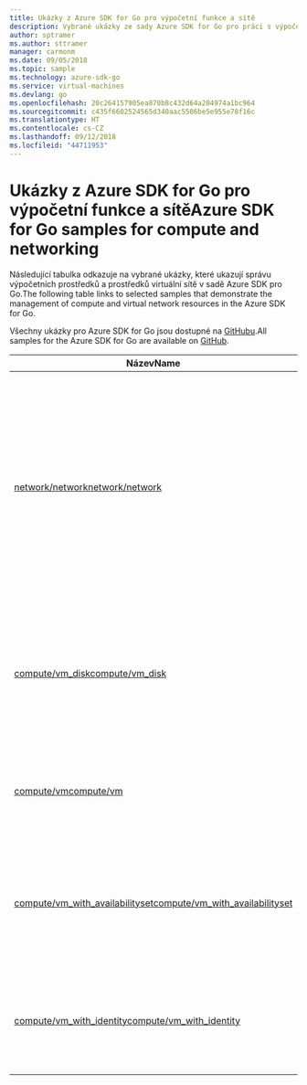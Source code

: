 ```yaml
---
title: Ukázky z Azure SDK for Go pro výpočetní funkce a sítě
description: Vybrané ukázky ze sady Azure SDK for Go pro práci s výpočetními funkcemi, jako jsou virtuální počítače a virtuální sítě
author: sptramer
ms.author: sttramer
manager: carmonm
ms.date: 09/05/2018
ms.topic: sample
ms.technology: azure-sdk-go
ms.service: virtual-machines
ms.devlang: go
ms.openlocfilehash: 20c264157905ea870b8c432d64a204974a1bc964
ms.sourcegitcommit: c435f6602524565d340aac5506be5e955e78f16c
ms.translationtype: HT
ms.contentlocale: cs-CZ
ms.lasthandoff: 09/12/2018
ms.locfileid: "44711953"
---
```

# <a name="azure-sdk-for-go-samples-for-compute-and-networking"></a><span data-ttu-id="8718c-103">Ukázky z Azure SDK for Go pro výpočetní funkce a sítě</span><span class="sxs-lookup"><span data-stu-id="8718c-103">Azure SDK for Go samples for compute and networking</span></span>

<span data-ttu-id="8718c-104">Následující tabulka odkazuje na vybrané ukázky, které ukazují správu výpočetních prostředků a prostředků virtuální sítě v sadě Azure SDK pro Go.</span><span class="sxs-lookup"><span data-stu-id="8718c-104">The following table links to selected samples that demonstrate the management of compute and virtual network resources in the Azure SDK for Go.</span></span>

<span data-ttu-id="8718c-105">Všechny ukázky pro Azure SDK for Go jsou dostupné na [GitHubu](https://github.com/Azure-Samples/azure-sdk-for-go-samples).</span><span class="sxs-lookup"><span data-stu-id="8718c-105">All samples for the Azure SDK for Go are available on [GitHub](https://github.com/Azure-Samples/azure-sdk-for-go-samples).</span></span>

| <span data-ttu-id="8718c-106">Název</span><span class="sxs-lookup"><span data-stu-id="8718c-106">Name</span></span> | <span data-ttu-id="8718c-107">Popis</span><span class="sxs-lookup"><span data-stu-id="8718c-107">Description</span></span> |
|------|-------------|
| [<span data-ttu-id="8718c-108">network/network</span><span class="sxs-lookup"><span data-stu-id="8718c-108">network/network</span></span>](https://github.com/Azure-Samples/azure-sdk-for-go-samples/blob/master/network/network.go) | <span data-ttu-id="8718c-109">Vytváření, aktualizace a odstraňování síťových prostředků, včetně virtuálních sítí, podsítí a skupiny zabezpečení sítě, a dotazování na ně.</span><span class="sxs-lookup"><span data-stu-id="8718c-109">Create, update, delete, and query network resources including virtual networks, subnets, and network security groups.</span></span> |
| [<span data-ttu-id="8718c-110">compute/vm_disk</span><span class="sxs-lookup"><span data-stu-id="8718c-110">compute/vm_disk</span></span>](https://github.com/Azure-Samples/azure-sdk-for-go-samples/blob/master/compute/vm_disk.go) | <span data-ttu-id="8718c-111">Vytváření, připojení, odpojení, aktualizace a šifrování datových disků pro virtuální počítač.</span><span class="sxs-lookup"><span data-stu-id="8718c-111">Create, attach, detach, update, and encrypt data disks for a VM.</span></span> |
| [<span data-ttu-id="8718c-112">compute/vm</span><span class="sxs-lookup"><span data-stu-id="8718c-112">compute/vm</span></span>](https://github.com/Azure-Samples/azure-sdk-for-go-samples/blob/master/compute/vm.go) | <span data-ttu-id="8718c-113">Vytváření, aktualizace, deaktivace a správa virtuálních počítačů.</span><span class="sxs-lookup"><span data-stu-id="8718c-113">Create, update, deactivate, and manage VMs.</span></span> |
| [<span data-ttu-id="8718c-114">compute/vm_with_availabilityset</span><span class="sxs-lookup"><span data-stu-id="8718c-114">compute/vm_with_availabilityset</span></span>](https://github.com/Azure-Samples/azure-sdk-for-go-samples/blob/master/compute/vm_with_availabilityset.go) | <span data-ttu-id="8718c-115">Vytváření skupin dostupnosti a nástrojů pro vyrovnávání zatížení pro virtuální počítače.</span><span class="sxs-lookup"><span data-stu-id="8718c-115">Create availability sets and load balancers for VMs.</span></span> |
| [<span data-ttu-id="8718c-116">compute/vm_with_identity</span><span class="sxs-lookup"><span data-stu-id="8718c-116">compute/vm_with_identity</span></span>](https://github.com/Azure-Samples/azure-sdk-for-go-samples/blob/master/compute/vm_with_identity.go) | <span data-ttu-id="8718c-117">Vytváření a správa spravovaných identit pro prostředky Azure.</span><span class="sxs-lookup"><span data-stu-id="8718c-117">Create and modify managed identities for Azure resources.</span></span> | 
